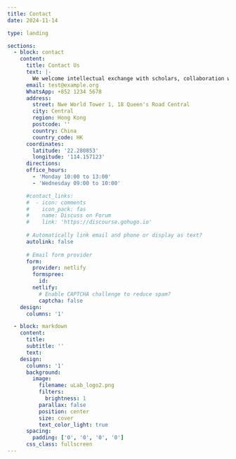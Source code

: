```yaml
---
title: Contact
date: 2024-11-14

type: landing

sections:
  - block: contact
    content:
      title: Contact Us
      text: |-
        We welcome intellectual exchange with scholars, collaboration with practitioners, industry leaders, and training for students and early career researchers (predocs and PhD students)
      email: test@example.org
      WhatsApp: +852 1234 5678
      address:
        street: Nwe World Tower 1, 18 Queen's Road Central
        city: Central
        region: Hong Kong
        postcode: ''
        country: China
        country_code: HK
      coordinates:
        latitude: '22.280853'
        longitude: '114.157123'
      directions: 
      office_hours:
        - 'Monday 10:00 to 13:00'
        - 'Wednesday 09:00 to 10:00'

      #contact_links:
      #  - icon: comments
      #    icon_pack: fas
      #    name: Discuss on Forum
      #    link: 'https://discourse.gohugo.io'
    
      # Automatically link email and phone or display as text?
      autolink: false
    
      # Email form provider
      form:
        provider: netlify
        formspree:
          id:
        netlify:
          # Enable CAPTCHA challenge to reduce spam?
          captcha: false
    design:
      columns: '1'

  - block: markdown
    content:
      title:
      subtitle: ''
      text:
    design:
      columns: '1'
      background:
        image: 
          filename: uLab_logo2.png
          filters:
            brightness: 1
          parallax: false
          position: center
          size: cover
          text_color_light: true
      spacing:
        padding: ['0', '0', '0', '0']
      css_class: fullscreen
---
```

